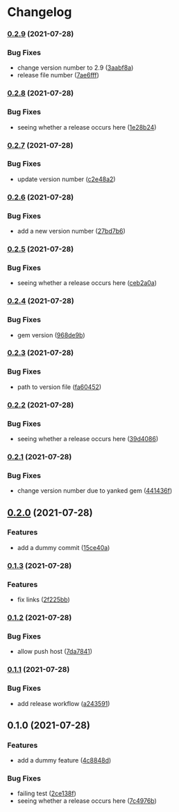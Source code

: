 # Changelog

### [0.2.9](https://www.github.com/benkoshy/bens-hello-world/compare/v0.2.8...v0.2.9) (2021-07-28)


### Bug Fixes

* change version number to 2.9 ([3aabf8a](https://www.github.com/benkoshy/bens-hello-world/commit/3aabf8a7307cb37221f61986d90154bb5a98cf29))
* release file number ([7ae6fff](https://www.github.com/benkoshy/bens-hello-world/commit/7ae6fffeb06618b4d8d33ffbdd147118c848484c))

### [0.2.8](https://www.github.com/benkoshy/bens-hello-world/compare/v0.2.7...v0.2.8) (2021-07-28)


### Bug Fixes

* seeing whether a release occurs here ([1e28b24](https://www.github.com/benkoshy/bens-hello-world/commit/1e28b244e986ccc441b6951ba9da22319c41156a))

### [0.2.7](https://www.github.com/benkoshy/bens-hello-world/compare/v0.2.6...v0.2.7) (2021-07-28)


### Bug Fixes

* update version number ([c2e48a2](https://www.github.com/benkoshy/bens-hello-world/commit/c2e48a2203cc70c2e1040a130eae857fec4ff9c8))

### [0.2.6](https://www.github.com/benkoshy/bens-hello-world/compare/v0.2.5...v0.2.6) (2021-07-28)


### Bug Fixes

* add a new version number ([27bd7b6](https://www.github.com/benkoshy/bens-hello-world/commit/27bd7b682225c7fcbbcdcde246809cdd23f0e99f))

### [0.2.5](https://www.github.com/benkoshy/bens-hello-world/compare/v0.2.4...v0.2.5) (2021-07-28)


### Bug Fixes

* seeing whether a release occurs here ([ceb2a0a](https://www.github.com/benkoshy/bens-hello-world/commit/ceb2a0a6c1fd2ba0d5c9efb6cb790e9c68881c28))

### [0.2.4](https://www.github.com/benkoshy/bens-hello-world/compare/v0.2.3...v0.2.4) (2021-07-28)


### Bug Fixes

* gem version ([968de9b](https://www.github.com/benkoshy/bens-hello-world/commit/968de9b3ee872f8be9ad3676e7eb12c20e4c5922))

### [0.2.3](https://www.github.com/benkoshy/bens-hello-world/compare/v0.2.2...v0.2.3) (2021-07-28)


### Bug Fixes

* path to version file ([fa60452](https://www.github.com/benkoshy/bens-hello-world/commit/fa604524b784e3f7f337baa38b74d9777f90bd86))

### [0.2.2](https://www.github.com/benkoshy/bens-hello-world/compare/v0.2.1...v0.2.2) (2021-07-28)


### Bug Fixes

* seeing whether a release occurs here ([39d4086](https://www.github.com/benkoshy/bens-hello-world/commit/39d40862ec1b35d5744c1aef3ee00d4f6976ec2d))

### [0.2.1](https://www.github.com/benkoshy/bens-hello-world/compare/v0.2.0...v0.2.1) (2021-07-28)


### Bug Fixes

* change version number due to yanked gem ([441436f](https://www.github.com/benkoshy/bens-hello-world/commit/441436fde7d049a867baa00c742e0772acaad5c8))

## [0.2.0](https://www.github.com/benkoshy/bens-hello-world/compare/v0.1.3...v0.2.0) (2021-07-28)


### Features

* add a dummy commit ([15ce40a](https://www.github.com/benkoshy/bens-hello-world/commit/15ce40a1e55118256eb6a22ba5c1fcce0498f996))

### [0.1.3](https://www.github.com/benkoshy/bens-hello-world/compare/v0.1.2...v0.1.3) (2021-07-28)


### Features

* fix links ([2f225bb](https://www.github.com/benkoshy/bens-hello-world/commit/2f225bb3d6d2783cf26365871eeaeaa71cc8bc86))

### [0.1.2](https://www.github.com/benkoshy/bens-hello-world/compare/v0.1.1...v0.1.2) (2021-07-28)


### Bug Fixes

* allow push host ([7da7841](https://www.github.com/benkoshy/bens-hello-world/commit/7da7841221ed4c27a88f8e766a25277e2566cc49))

### [0.1.1](https://www.github.com/benkoshy/bens-hello-world/compare/v0.1.0...v0.1.1) (2021-07-28)


### Bug Fixes

* add release workflow ([a243591](https://www.github.com/benkoshy/bens-hello-world/commit/a243591615524000a9f754492bc07f7d65aff4e8))

## 0.1.0 (2021-07-28)


### Features

* add a dummy feature ([4c8848d](https://www.github.com/benkoshy/bens-hello-world/commit/4c8848ddca265e887a8c12578c565ccffa23e9f2))


### Bug Fixes

* failing test ([2ce138f](https://www.github.com/benkoshy/bens-hello-world/commit/2ce138f16728e49cf5fa63e884a8f838d786ea26))
* seeing whether a release occurs here ([7c4976b](https://www.github.com/benkoshy/bens-hello-world/commit/7c4976b0a3d8316a29d86be2dfd168ce58ce6a4b))
